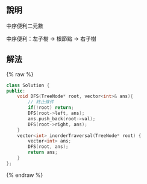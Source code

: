 ## 說明

中序便利二元數

中序便利：左子樹 → 根節點 → 右子樹

## 解法

{% raw %}

```cpp
class Solution {
public:
    void DFS(TreeNode* root, vector<int>& ans){
        // 終止條件
        if(!root) return;
        DFS(root->left, ans);
        ans.push_back(root->val);
        DFS(root->right, ans);
    }
    vector<int> inorderTraversal(TreeNode* root) {
        vector<int> ans;
        DFS(root, ans);
        return ans;
    }
};
```

{% endraw %}
